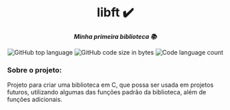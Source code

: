<h1 align="center">  
	libft ✔️
</h1>

<p align="center">
	<b><i>Minha primeira biblioteca 📚</i></b><br>
</p>

<p align="center">
	<img alt="GitHub top language" src="https://img.shields.io/github/languages/top/Fernandacarva/libft?color=d55d92" />
	<img alt="GitHub code size in bytes" src="https://img.shields.io/github/languages/code-size/Fernandacarva/libft?color=d55d92" />
	<img alt="Code language count" src="https://img.shields.io/github/languages/count/Fernandacarva/libft?color=d55d92" />
	
</p>

### Sobre o projeto:
Projeto para criar uma biblioteca em C, que possa ser usada em projetos futuros, utilizando algumas das funções padrão da biblioteca, além de funções adicionais.
